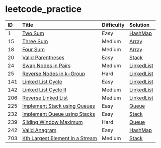 # leetcode_practice

| ID | Title | Difficulty | Solution
| :------------ | :------------ | :------------ | :------------ |
| 1 | [Two Sum](https://leetcode.com/problems/two-sum/) | Easy | [HashMap](HashMap/1.py)|
| 15 | [Three Sum](https://leetcode.com/problems/3sum/) | Medium | [Array](Array/15.py)|
| 18 | [Four Sum](https://leetcode.com/problems/4sum/submissions/) | Medium | [Array](Array/18.py)|
| 20 | [Valid Parentheses](https://leetcode.com/problems/valid-parentheses/) | Easy | [Stack](stack/20.py)|
| 24 | [Swap Nodes in Pairs](https://leetcode.com/problems/swap-nodes-in-pairs/) | Medium | [LinkedList](linkedList/24.py)|
| 25 | [Reverse Nodes in k-Group](https://leetcode.com/problems/reverse-nodes-in-k-group/) | Hard | [LinkedList](linkedList/2.p5y)|
| 141 | [Linked List Cycle](https://leetcode.com/problems/linked-list-cycle/) | Easy | [LinkedList](linkedList/141.py)|
| 142 | [Linked List Cycle II](https://leetcode.com/problems/linked-list-cycle-ii/) | Medium | [LinkedList](linkedList/142.py)|
| 206 | [Reverse Linked List](https://leetcode.com/problems/reverse-linked-list/) | Medium | [LinkedList](linkedList/206.py)|
| 225 | [Implement Stack using Queues](https://leetcode.com/problems/implement-stack-using-queues/) | Easy | [Queue](Queue/225.py)|
| 232 | [Implement Queue using Stacks](https://leetcode.com/problems/implement-queue-using-stacks/) | Easy | [Stack](Stack/232.py)|
| 239 | [Sliding Window Maximum](https://leetcode.com/problems/sliding-window-maximum/submissions/) | Hard | [Queue](Queue/239.py)|
| 242 | [Valid Anagram](https://leetcode.com/problems/valid-anagram/) | Easy | [HashMap](HashMap/242.py)|
| 703 | [Kth Largest Element in a Stream](https://leetcode.com/problems/kth-largest-element-in-a-stream/) | Medium | [Stack](Stack/232.py)|

